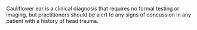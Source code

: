 Cauliflower ear is a clinical diagnosis that requires no formal testing or imaging, but practitioners should be alert to any signs of concussion in any patient with a history of head trauma.